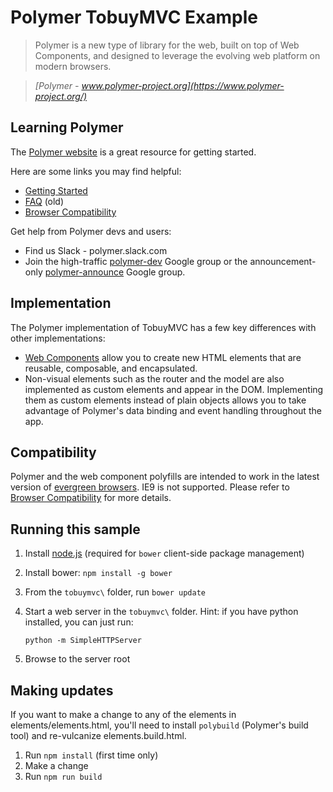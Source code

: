 # Polymer TobuyMVC Example

> Polymer is a new type of library for the web, built on top of Web Components, and designed to leverage the evolving web platform on modern browsers.

> _[Polymer - www.polymer-project.org](https://www.polymer-project.org/)_

## Learning Polymer

The [Polymer website](https://www.polymer-project.org) is a great resource for getting started.

Here are some links you may find helpful:

* [Getting Started](https://www.polymer-project.org/1.0/docs/start/getting-the-code.html)
* [FAQ](https://www.polymer-project.org/0.5/resources/faq.html) (old)
* [Browser Compatibility](https://www.polymer-project.org/1.0/resources/compatibility.html)

Get help from Polymer devs and users:

* Find us Slack - polymer.slack.com
* Join the high-traffic [polymer-dev](https://groups.google.com/forum/?fromgroups=#!forum/polymer-dev) Google group or the announcement-only [polymer-announce](https://groups.google.com/forum/?fromgroups=#!forum/polymer-announce) Google group.

## Implementation

The Polymer implementation of TobuyMVC has a few key differences with other implementations:

* [Web Components](http://w3c.github.io/webcomponents/explainer/) allow you to create new HTML elements that are reusable, composable, and encapsulated.
* Non-visual elements such as the router and the model are also implemented as custom elements and appear in the DOM. Implementing them as custom elements instead of plain objects allows you to take advantage of Polymer's data binding and event handling throughout the app.

## Compatibility

Polymer and the web component polyfills are intended to work in the latest version of [evergreen browsers](http://tomdale.net/2013/05/evergreen-browsers/). IE9 is not supported. Please refer to [Browser Compatibility](https://www.polymer-project.org/1.0/resources/compatibility.html) for more details.

## Running this sample

1. Install [node.js](nodejs.org) (required for `bower` client-side package management)
1. Install bower: `npm install -g bower`

1. From the `tobuymvc\` folder, run `bower update`
1. Start a web server in the `tobuymvc\` folder.  Hint: if you have python installed, you can just run:

     `python -m SimpleHTTPServer`

1. Browse to the server root

## Making updates

If you want to make a change to any of the elements in elements/elements.html, you'll need to install `polybuild` (Polymer's build tool) and re-vulcanize elements.build.html.

1. Run `npm install` (first time only)
1. Make a change
1. Run `npm run build`
